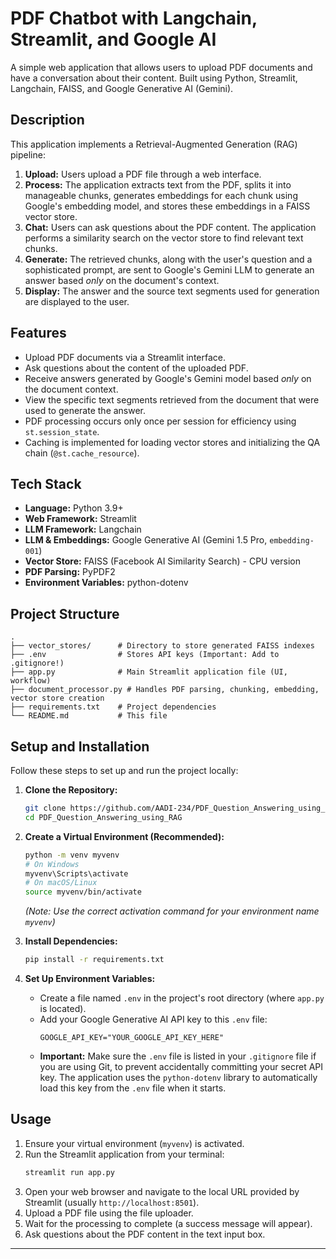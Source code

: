 # PDF Chatbot with Langchain, Streamlit, and Google AI

A simple web application that allows users to upload PDF documents and have a conversation about their content. Built using Python, Streamlit, Langchain, FAISS, and Google Generative AI (Gemini).

## Description

This application implements a Retrieval-Augmented Generation (RAG) pipeline:

1.  **Upload:** Users upload a PDF file through a web interface.
2.  **Process:** The application extracts text from the PDF, splits it into manageable chunks, generates embeddings for each chunk using Google's embedding model, and stores these embeddings in a FAISS vector store.
3.  **Chat:** Users can ask questions about the PDF content. The application performs a similarity search on the vector store to find relevant text chunks.
4.  **Generate:** The retrieved chunks, along with the user's question and a sophisticated prompt, are sent to Google's Gemini LLM to generate an answer based *only* on the document's context.
5.  **Display:** The answer and the source text segments used for generation are displayed to the user.

## Features

* Upload PDF documents via a Streamlit interface.
* Ask questions about the content of the uploaded PDF.
* Receive answers generated by Google's Gemini model based *only* on the document context.
* View the specific text segments retrieved from the document that were used to generate the answer.
* PDF processing occurs only once per session for efficiency using `st.session_state`.
* Caching is implemented for loading vector stores and initializing the QA chain (`@st.cache_resource`).

## Tech Stack

* **Language:** Python 3.9+
* **Web Framework:** Streamlit
* **LLM Framework:** Langchain
* **LLM & Embeddings:** Google Generative AI (Gemini 1.5 Pro, `embedding-001`)
* **Vector Store:** FAISS (Facebook AI Similarity Search) - CPU version
* **PDF Parsing:** PyPDF2
* **Environment Variables:** python-dotenv

## Project Structure

```
.
├── vector_stores/      # Directory to store generated FAISS indexes
├── .env                # Stores API keys (Important: Add to .gitignore!)
├── app.py              # Main Streamlit application file (UI, workflow)
├── document_processor.py # Handles PDF parsing, chunking, embedding, vector store creation
├── requirements.txt    # Project dependencies
└── README.md           # This file
```

## Setup and Installation

Follow these steps to set up and run the project locally:

1.  **Clone the Repository:**
    ```bash
    git clone https://github.com/AADI-234/PDF_Question_Answering_using_RAG
    cd PDF_Question_Answering_using_RAG 
    ```

2.  **Create a Virtual Environment (Recommended):**
    ```bash
    python -m venv myvenv 
    # On Windows
    myvenv\Scripts\activate 
    # On macOS/Linux
    source myvenv/bin/activate 
    ```
    *(Note: Use the correct activation command for your environment name `myvenv`)*

3.  **Install Dependencies:**
    ```bash
    pip install -r requirements.txt
    ```

4.  **Set Up Environment Variables:**
    * Create a file named `.env` in the project's root directory (where `app.py` is located).
    * Add your Google Generative AI API key to this `.env` file:
        ```env
        GOOGLE_API_KEY="YOUR_GOOGLE_API_KEY_HERE"
        ```
    * **Important:** Make sure the `.env` file is listed in your `.gitignore` file if you are using Git, to prevent accidentally committing your secret API key. The application uses the `python-dotenv` library to automatically load this key from the `.env` file when it starts.

## Usage

1.  Ensure your virtual environment (`myvenv`) is activated.
2.  Run the Streamlit application from your terminal:
    ```bash
    streamlit run app.py
    ```
3.  Open your web browser and navigate to the local URL provided by Streamlit (usually `http://localhost:8501`).
4.  Upload a PDF file using the file uploader.
5.  Wait for the processing to complete (a success message will appear).
6.  Ask questions about the PDF content in the text input box.

---
